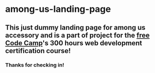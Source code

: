 # among-us-landing-page

## This just dummy landing page for among us accessory and is a part of project for the [free Code Camp](https://www.freecodecamp.org/)'s 300 hours web development certification course!
### Thanks for checking in!
